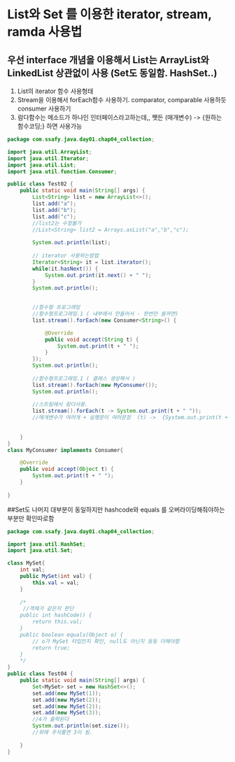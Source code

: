 # List와 Set 를 이용한 iterator, stream, ramda 사용법 
## 우선 interface 개념을 이용해서 List는 ArrayList와 LinkedList 상관없이 사용 (Set도 동일함. HashSet..)

1. List의 iterator 함수 사용형태
2. Stream을 이용해서 forEach함수 사용하기.
comparator, comparable 사용하듯 consumer 사용하기
3. 람다함수는 메소드가 하나인 인터페이스라고하는데,,
쨋든 (매개변수) -> {원하는 함수코딩;} 하면 사용가능

``` java
package com.ssafy.java.day01.chap04_collection;

import java.util.ArrayList;
import java.util.Iterator;
import java.util.List;
import java.util.function.Consumer;

public class Test02 {
	public static void main(String[] args) {
		List<String> list = new ArrayList<>();
		list.add("a");
		list.add("b");
		list.add("c");
		//list2는 수정불가
		//List<String> list2 = Arrays.asList("a","b","c");
		
		System.out.println(list);
		
		// iterator 사용하는방법
		Iterator<String> it = list.iterator();
		while(it.hasNext()) {
			System.out.print(it.next() + " ");
		}
		System.out.println();

		
		//함수형 프로그래밍
		//함수형프로그래밍.1 ( 내부에서 만들어서 - 한번만 쓸꺼면)
		list.stream().forEach(new Consumer<String>() {

			@Override
			public void accept(String t) {
				System.out.print(t + " ");
			}
		});	
		System.out.println();
		
		//함수형프로그래밍.1 ( 클래스 생성해서 )	
		list.stream().forEach(new MyConsumer());
		System.out.println();
		
		//스트림에서 람다사용.
		list.stream().forEach(t -> System.out.print(t + " "));
		//매개변수가 여러개 + 실행문이 여러문장  (t) ->  {System.out.print(t + " ");}
		
		
	}
}
class MyConsumer implements Consumer{

	@Override
	public void accept(Object t) {
		System.out.print(t + " ");
	}
	
}
```
##Set도 나머지 대부분이 동일하지만  hashcode와 equals 를 오버라이딩해줘야하는부분만 확인따로함
``` java
package com.ssafy.java.day01.chap04_collection;

import java.util.HashSet;
import java.util.Set;

class MySet{
	int val;
	public MySet(int val) {
		this.val = val;
	}
	
	/*
	 //객체가 같은지 판단
	public int hashCode() {
		return this.val;
	}
	public boolean equals(Object o) {
		// o가 MySet 타입인지 확인, null도 아닌지 등등 더해야함
		return true;
	}
	*/
}
public class Test04 {
	public static void main(String[] args) {
		Set<MySet> set = new HashSet<>();
		set.add(new MySet(1));
		set.add(new MySet(2));
		set.add(new MySet(2));
		set.add(new MySet(3));
		//4가 출력된다
		System.out.println(set.size());
		//위에 주석풀면 3이 됨.
		
	}
}
```
